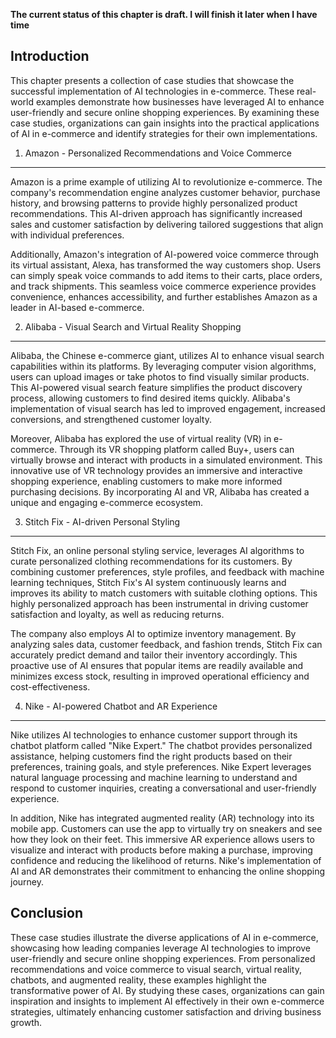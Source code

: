 **The current status of this chapter is draft. I will finish it later when I have time**

Introduction
------------

This chapter presents a collection of case studies that showcase the successful implementation of AI technologies in e-commerce. These real-world examples demonstrate how businesses have leveraged AI to enhance user-friendly and secure online shopping experiences. By examining these case studies, organizations can gain insights into the practical applications of AI in e-commerce and identify strategies for their own implementations.

1. Amazon - Personalized Recommendations and Voice Commerce
-----------------------------------------------------------

Amazon is a prime example of utilizing AI to revolutionize e-commerce. The company's recommendation engine analyzes customer behavior, purchase history, and browsing patterns to provide highly personalized product recommendations. This AI-driven approach has significantly increased sales and customer satisfaction by delivering tailored suggestions that align with individual preferences.

Additionally, Amazon's integration of AI-powered voice commerce through its virtual assistant, Alexa, has transformed the way customers shop. Users can simply speak voice commands to add items to their carts, place orders, and track shipments. This seamless voice commerce experience provides convenience, enhances accessibility, and further establishes Amazon as a leader in AI-based e-commerce.

2. Alibaba - Visual Search and Virtual Reality Shopping
-------------------------------------------------------

Alibaba, the Chinese e-commerce giant, utilizes AI to enhance visual search capabilities within its platforms. By leveraging computer vision algorithms, users can upload images or take photos to find visually similar products. This AI-powered visual search feature simplifies the product discovery process, allowing customers to find desired items quickly. Alibaba's implementation of visual search has led to improved engagement, increased conversions, and strengthened customer loyalty.

Moreover, Alibaba has explored the use of virtual reality (VR) in e-commerce. Through its VR shopping platform called Buy+, users can virtually browse and interact with products in a simulated environment. This innovative use of VR technology provides an immersive and interactive shopping experience, enabling customers to make more informed purchasing decisions. By incorporating AI and VR, Alibaba has created a unique and engaging e-commerce ecosystem.

3. Stitch Fix - AI-driven Personal Styling
------------------------------------------

Stitch Fix, an online personal styling service, leverages AI algorithms to curate personalized clothing recommendations for its customers. By combining customer preferences, style profiles, and feedback with machine learning techniques, Stitch Fix's AI system continuously learns and improves its ability to match customers with suitable clothing options. This highly personalized approach has been instrumental in driving customer satisfaction and loyalty, as well as reducing returns.

The company also employs AI to optimize inventory management. By analyzing sales data, customer feedback, and fashion trends, Stitch Fix can accurately predict demand and tailor their inventory accordingly. This proactive use of AI ensures that popular items are readily available and minimizes excess stock, resulting in improved operational efficiency and cost-effectiveness.

4. Nike - AI-powered Chatbot and AR Experience
----------------------------------------------

Nike utilizes AI technologies to enhance customer support through its chatbot platform called "Nike Expert." The chatbot provides personalized assistance, helping customers find the right products based on their preferences, training goals, and style preferences. Nike Expert leverages natural language processing and machine learning to understand and respond to customer inquiries, creating a conversational and user-friendly experience.

In addition, Nike has integrated augmented reality (AR) technology into its mobile app. Customers can use the app to virtually try on sneakers and see how they look on their feet. This immersive AR experience allows users to visualize and interact with products before making a purchase, improving confidence and reducing the likelihood of returns. Nike's implementation of AI and AR demonstrates their commitment to enhancing the online shopping journey.

Conclusion
----------

These case studies illustrate the diverse applications of AI in e-commerce, showcasing how leading companies leverage AI technologies to improve user-friendly and secure online shopping experiences. From personalized recommendations and voice commerce to visual search, virtual reality, chatbots, and augmented reality, these examples highlight the transformative power of AI. By studying these cases, organizations can gain inspiration and insights to implement AI effectively in their own e-commerce strategies, ultimately enhancing customer satisfaction and driving business growth.
